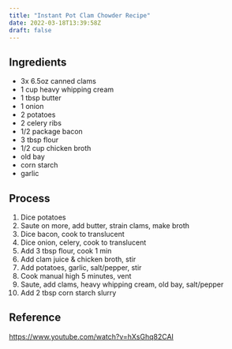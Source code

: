 ```yaml
---
title: "Instant Pot Clam Chowder Recipe"
date: 2022-03-18T13:39:58Z
draft: false
---
```


## Ingredients

* 3x 6.5oz canned clams
* 1 cup heavy whipping cream
* 1 tbsp butter
* 1 onion
* 2 potatoes
* 2 celery ribs
* 1/2 package bacon
* 3 tbsp flour
* 1/2 cup chicken broth
* old bay
* corn starch
* garlic

## Process

1. Dice potatoes
1. Saute on more, add butter, strain clams, make broth
1. Dice bacon, cook to translucent
1. Dice onion, celery, cook to translucent
1. Add 3 tbsp flour, cook 1 min
1. Add clam juice & chicken broth, stir
2. Add potatoes, garlic, salt/pepper, stir
3. Cook manual high 5 minutes, vent
4. Saute, add clams, heavy whipping cream, old bay, salt/pepper
5. Add 2 tbsp corn starch slurry

## Reference

https://www.youtube.com/watch?v=hXsGhq82CAI
